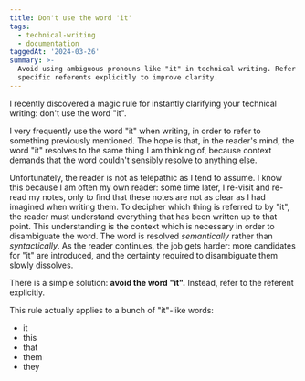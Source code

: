 ```yaml
---
title: Don't use the word 'it'
tags:
  - technical-writing
  - documentation
taggedAt: '2024-03-26'
summary: >-
  Avoid using ambiguous pronouns like "it" in technical writing. Refer to
  specific referents explicitly to improve clarity.
---
```


I recently discovered a magic rule for instantly clarifying your technical writing: don't use the word "it".

I very frequently use the word "it" when writing, in order to refer to something previously mentioned. The hope is that, in the reader's mind, the word "it" resolves to the same thing I am thinking of, because context demands that the word couldn't sensibly resolve to anything else.

Unfortunately, the reader is not as telepathic as I tend to assume. I know this because I am often my own reader: some time later, I re-visit and re-read my notes, only to find that these notes are not as clear as I had imagined when writing them. To decipher which thing is referred to by "it", the reader must understand everything that has been written up to that point. This understanding is the context which is necessary in order to disambiguate the word. The word is resolved *semantically* rather than *syntactically*. As the reader continues, the job gets harder: more candidates for "it" are introduced, and the certainty required to disambiguate them slowly dissolves.

There is a simple solution: **avoid the word "it".** Instead, refer to the referent explicitly.

This rule actually applies to a bunch of "it"-like words:

* it
* this
* that
* them
* they
